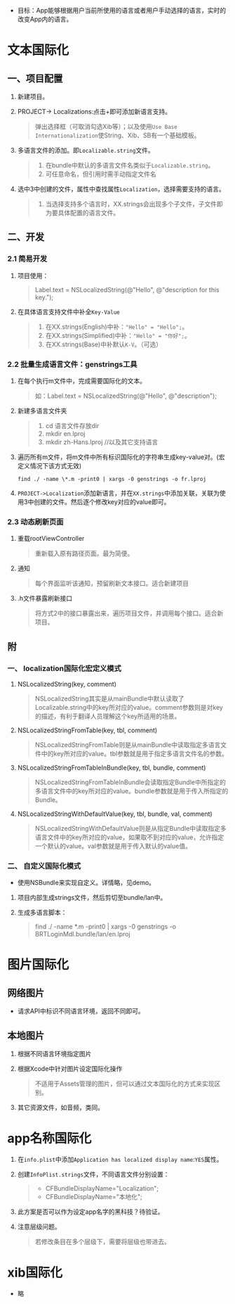 * 目标：App能够根据用户当前所使用的语言或者用户手动选择的语言，实时的改变App内的语言。

# 文本国际化

## 一、项目配置

1. 新建项目。
2. PROJECT-> Localizations:点击+即可添加新语言支持。

	> 弹出选择框（可取消勾选Xib等）；以及使用`Use Base Internationalization`使String、Xib、SB有一个基础模板。
3. 多语言文件的添加。即`Localizable.string`文件。

	> 1. 在bundle中默认的多语言文件名类似于`Localizable.string`。
	> 2. 可任意命名，但引用时需手动指定文件名
4. 选中3中创建的文件，属性中查找属性`Localization`，选择需要支持的语言。

	> 1. 当选择支持多个语言时，XX.strings会出现多个子文件，子文件即为要具体配置的语言文件。
	
## 二、开发

### 2.1 简易开发

1. 项目使用：

	> Label.text = NSLocalizedString(@"Hello", @"description for this key.");

2. 在具体语言支持文件中补全`Key-Value`

	> 1. 在XX.strings(English)中补：`"Hello" = "Hello";`。
	> 2. 在XX.strings(Simplified)中补：`"Hello" = "你好";`。
	> 3. 在XX.strings(Base)中补默认`K-V`。（可选）

### 2.2 批量生成语言文件：genstrings工具

1. 在每个执行m文件中，完成需要国际化的文本。

	> 	如：Label.text = NSLocalizedString(@"Hello", @"description");
	
2. 新建多语言文件夹

	> 1. cd 语言文件存放dir
	> 2. mkdir en.lproj
	> 3. mkdir zh-Hans.lproj  //以及其它支持语言
	
3. 遍历所有m文件，将m文件中所有标识国际化的字符串生成key-value对。(宏定义情况下该方式无效)

	```
	find ./ -name \*.m -print0 | xargs -0 genstrings -o fr.lproj
	
	```

4. `PROJECT->Localization`添加新语言，并在`XX.strings`中添加关联，关联为使用3中创建的文件。然后逐个修改key对应的value即可。


### 2.3 动态刷新页面

1. 重载rootViewController

	> 重新载入原有路径页面。最为简便。
	
2. 通知

	> 每个界面监听该通知，预留刷新文本接口。适合新建项目
	
3. .h文件暴露刷新接口

	> 将方式2中的接口暴露出来，遍历项目文件，并调用每个接口。适合新项目。
	
	
## 附

### 一、 localization国际化宏定义模式

1. NSLocalizedString(key, comment)

	> NSLocalizedString其实是从mainBundle中默认读取了Localizable.string中的key所对应的value。comment参数则是对key的描述，有利于翻译人员理解这个key所适用的场景。
	
2. NSLocalizedStringFromTable(key, tbl, comment)

	> NSLocalizedStringFromTable则是从mainBundle中读取指定多语言文件中的key所对应的value。tbl参数就是用于指定多语言文件名的参数。
	
3. NSLocalizedStringFromTableInBundle(key, tbl, bundle, comment)

	> NSLocalizedStringFromTableInBundle会读取指定Bundle中所指定的多语言文件中的key所对应的value。bundle参数就是用于传入所指定的Bundle。
	
4. NSLocalizedStringWithDefaultValue(key, tbl, bundle, val, comment)

	> NSLocalizedStringWithDefaultValue则是从指定Bundle中读取指定多语言文件中的key所对应的value，如果取不到对应的value，允许指定一个默认的value。val参数就是用于传入默认的value值。
	
### 二、 自定义国际化模式

* 使用NSBundle来实现自定义。详情略，见demo。


1. 项目内部生成strings文件，然后剪切至bundle/lan中。
2. 生成多语言脚本：

	> find ./ -name \*.m -print0 | xargs -0 genstrings -o BRTLoginMdl.bundle/lan/en.lproj

# 图片国际化

## 网络图片

* 请求API中标识不同语言环境，返回不同即可。

## 本地图片

1. 根据不同语言环境指定图片

2. 根据Xcode中针对图片设定国际化操作

	> 不适用于Assets管理的图片，但可以通过文本国际化的方式来实现区别。

3. 其它资源文件，如音频，类同。

# app名称国际化
 
 1. 在`info.plist`中添加`Application has localized display name`:`YES`属性。
 2. 创建`InfoPlist.strings`文件，不同语言文件分别设置：

 	> * CFBundleDisplayName="Localization";
 	> * CFBundleDisplayName="本地化";
 	
 3. 此方案是否可以作为设定app名字的黑科技？待验证。
 	
 4. 注意层级问题。

 	> 若修改条目在多个层级下，需要将层级也带进去。
 
# xib国际化

* 略